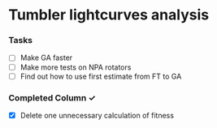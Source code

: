 # Tumbler lightcurves analysis

### Tasks
- [ ] Make GA faster
- [ ] Make more tests on NPA rotators
- [ ] Find out how to use first estimate from FT to GA

### Completed Column ✓
- [x] Delete one unnecessary calculation of fitness
